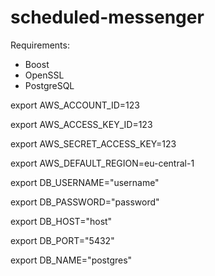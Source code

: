 # scheduled-messenger

Requirements:

* Boost
* OpenSSL
* PostgreSQL

export AWS_ACCOUNT_ID=123

export AWS_ACCESS_KEY_ID=123

export AWS_SECRET_ACCESS_KEY=123

export AWS_DEFAULT_REGION=eu-central-1

export DB_USERNAME="username"

export DB_PASSWORD="password"

export DB_HOST="host"

export DB_PORT="5432"

export DB_NAME="postgres"
